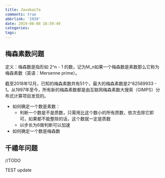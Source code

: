 ```yaml
---
title: Javakaifa
comments: true
abbrlink: '1939'
date: 2019-08-08 16:59:49
categories:
tags:
---
```



## 梅森素数问题

定义：梅森数是指形如 2^n - 1 的数，记为M_n如果一个梅森数是素数那么它称为梅森素数（英语：Mersenne prime）。

截至2018年12月，已知的梅森素数共有51个，最大的梅森素数是2^82589933 - 1。从1997年至今，所有新的梅森素数都是由互联网梅森素数大搜索（GIMPS）分布式计算项目发现的。

- 如何确定一个数是素数：
  - 判断一个数是不是质数，只需用比这个数小的所有质数，依次去除它即可，如果都不能整除的话，这个数就一定是质数
  - 以步长为6做判断可以加速
- 如何确定一个数是梅森数



## 千禧年问题

//TODO

TEST update
